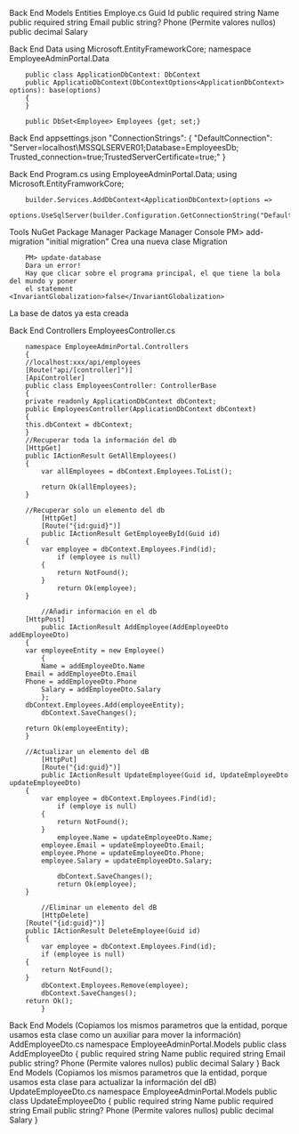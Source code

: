 Back End
	Models
		Entities
			Employe.cs
				Guid Id
				public required string Name
				public required string Email
				public string? Phone (Permite valores nullos)
				public decimal Salary

Back End
	Data
		using Microsoft.EntityFrameworkCore;
		namespace EmployeeAdminPortal.Data
  
		public class ApplicationDbContext: DbContext
		public ApplicatioDbContext(DbContextOptions<ApplicationDbContext> options): base(options)
		{
		}
		
		public DbSet<Employee> Employees {get; set;}

Back End
	appsettings.json
		"ConnectionStrings": {
		"DefaultConnection": "Server=localhost\\MSSQLSERVER01;Database=EmployeesDb; Trusted_connection=true;TrustedServerCertificate=true;"
		}

Back End
	Program.cs
		using EmployeeAdminPortal.Data;
		using Microsoft.EntityFramworkCore;

		builder.Services.AddDbContext<ApplicationDbContext>(options => 
		options.UseSqlServer(builder.Configuration.GetConnectionString("DefaultConnection")))

Tools
	NuGet Package Manager
		Package Manager Console
		PM> add-migration "initial migration"
		Crea una nueva clase Migration

		PM> update-database
		Dara un error!
		Hay que clicar sobre el programa principal, el que tiene la bola del mundo y poner
		el statement <InvariantGlobalization>false</InvariantGlobalization>

La base de datos ya esta creada

Back End
	Controllers
		EmployeesController.cs

		namespace EmployeeAdminPortal.Controllers
		{
		//localhost:xxx/api/employees
		[Route("api/[controller]")]
		[ApiController]
		public class EmployeesController: ControllerBase
		{
		private readonly ApplicationDbContext dbContext;
		public EmployeesController(ApplicationDbContext dbContext)
		{
		this.dbContext = dbContext;
		}
  		//Recuperar toda la información del db
		[HttpGet]
		public IActionResult GetAllEmployees()
		{
			var allEmployees = dbContext.Employees.ToList();
			
			return Ok(allEmployees);
		}
  
  		//Recuperar solo un elemento del db
    		[HttpGet]
      		[Route("{id:guid}")]
      		public IActionResult GetEmployeeById(Guid id) 
		{
  			var employee = dbContext.Employees.Find(id);
     			if (employee is null)
			{
   				return NotFound();
   			}
      			return Ok(employee);
		}
  
    		//Añadir información en el db
  		[HttpPost]
    		public IActionResult AddEmployee(AddEmployeeDto addEmployeeDto)
		{
  		var employeeEntity = new Employee() 
    		{
      		Name = addEmployeeDto.Name
		Email = addEmployeeDto.Email
  		Phone = addEmployeeDto.Phone
    		Salary = addEmployeeDto.Salary
    		};
  		dbContext.Employees.Add(employeeEntity);
    		dbContext.SaveChanges();

		return Ok(employeeEntity); 
		}

  		//Actualizar un elemento del dB
    		[HttpPut]
      		[Route("{id:guid}")]
      		public IActionResult UpdateEmployee(Guid id, UpdateEmployeeDto updateEmployeeDto)
		{
  			var employee = dbContext.Employees.Find(id);
     			if (employe is null)
			{
   				return NotFound();
   			}
      			employee.Name = updateEmployeeDto.Name;
	 		employee.Email = updateEmployeeDto.Email;
  			employee.Phone = updateEmployeeDto.Phone;
 			employee.Salary = updateEmployeeDto.Salary;

    			dbContext.SaveChanges();
       			return Ok(employee);
  		}

    		//Eliminar un elemento del dB
      		[HttpDelete]
		[Route("{id:guid}")]
  		public IActionResult DeleteEmployee(Guid id)
  		{
    		var employee = dbContext.Employees.Find(id);
      		if (employee is null)
		{
  			return NotFound();
  		}
    		dbContext.Employees.Remove(employee);
      		dbContext.SaveChanges();
		return Ok();
    		}
Back End
	Models
 		(Copiamos los mismos parametros que la entidad, porque usamos esta clase
   		como un auxiliar para mover la información)
   		AddEmployeeDto.cs
       		namespace EmployeeAdminPortal.Models
	 	public class AddEmployeeDto
   		{
     				public required string Name
				public required string Email
				public string? Phone (Permite valores nullos)
				public decimal Salary
     		}
Back End
	Models
 		(Copiamos los mismos parametros que la entidad, porque usamos esta clase
   		para actualizar la información del dB)
   		UpdateEmployeeDto.cs
       		namespace EmployeeAdminPortal.Models
	 	public class UpdateEmployeeDto
   		{
     				public required string Name
				public required string Email
				public string? Phone (Permite valores nullos)
				public decimal Salary
     		}
     		
